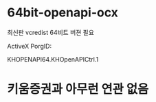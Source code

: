 # 64bit-openapi-ocx

최신판 vcredist 64비트 버젼 필요

ActiveX PorgID:

KHOPENAPI64.KHOpenAPICtrl.1

# 키움증권과 아무런 연관 없음

